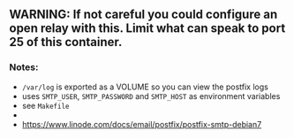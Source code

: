 ## WARNING: If not careful you could configure an open relay with this.  Limit what can speak to port 25 of this container.

### Notes:
- `/var/log` is exported as a VOLUME so you can view the postfix logs
- uses `SMTP_USER`, `SMTP_PASSWORD` and `SMTP_HOST` as environment variables
- see `Makefile`
- 
- https://www.linode.com/docs/email/postfix/postfix-smtp-debian7
